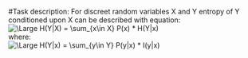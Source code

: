 #Task description:
For discreet random variables X and Y entropy of Y conditioned upon X can be described with equation:
![\Large H(Y|X) = \sum_{x\in X} P(x) * H(Y|x)](https://latex.codecogs.com/svg.latex?H(Y|X)%3D\sum_{x\in%20X}%20P(x)%20*%20H(Y|x))<br>
where:<br>
![\Large H(Y|x) = \sum_{y\in Y} P(y|x) * I(y|x)](https://latex.codecogs.com/svg.latex?H(Y|x)%3D\sum_{y\in%20Y}%20P(y|x)%20*%20I(y|x))<br>

